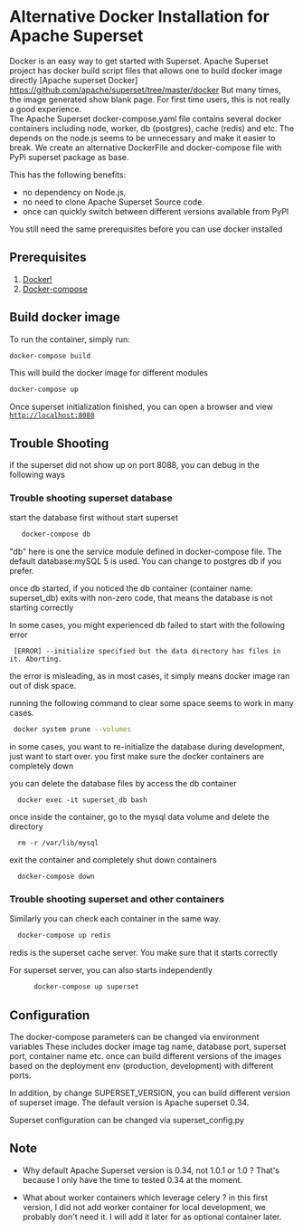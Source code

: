 <!--
Licensed to the Apache Software Foundation (ASF) under one
or more contributor license agreements.  See the NOTICE file
distributed with this work for additional information
regarding copyright ownership.  The ASF licenses this file
to you under the Apache License, Version 2.0 (the
"License"); you may not use this file except in compliance
with the License.  You may obtain a copy of the License at

  http://www.apache.org/licenses/LICENSE-2.0

Unless required by applicable law or agreed to in writing,
software distributed under the License is distributed on an
"AS IS" BASIS, WITHOUT WARRANTIES OR CONDITIONS OF ANY
KIND, either express or implied.  See the License for the
specific language governing permissions and limitations
under the License.
-->

# Alternative Docker Installation for Apache Superset

Docker is an easy way to get started with Superset. 
Apache Superset project has docker build script files that allows one to build docker image directly 
[Apache superset Docker] https://github.com/apache/superset/tree/master/docker
But many times, the image generated show blank page. For first time users, this is not really a good experience.  
The Apache Superset docker-compose.yaml file contains several docker containers
including node, worker, db (postgres), cache (redis) and etc. The depends on the node.js seems to be unnecessary 
and make it easier to break. We create an alternative DockerFile and docker-compose file 
with PyPi superset package as base. 

This has the following benefits: 
* no dependency on Node.js, 
* no need to clone Apache Superset Source code. 
* once can quickly switch between different versions available from PyPI 
   
You still need the same prerequisites before you can use docker installed 
## Prerequisites

1. [Docker!](https://www.docker.com/get-started)
2. [Docker-compose](https://docs.docker.com/compose/install/)

## Build docker image

To run the container, simply run:

```bash
docker-compose build  
```
This will build the docker image for different modules

```bash
docker-compose up
```
Once superset initialization finished, 
you can open a browser and view [`http://localhost:8088`](http://localhost:8088)

## Trouble Shooting
if the superset did not show up on port 8088, you can debug in the following ways

### Trouble shooting superset database

  start the database first without start superset
  
```Bash
   docker-compose db
```
  "db" here is one the service module defined in docker-compose file. The default database:mySQL 5 is used. 
  You can change to postgres db if you prefer. 
  
  once db started, if you noticed the db container (container name: superset_db) exits with non-zero code,
  that means the database is not starting correctly
  
  In some cases, you might experienced db failed to start with the following error
  
  ```
   [ERROR] --initialize specified but the data directory has files in it. Aborting.
  ```
  the error is misleading, as in most cases, it simply means docker image ran out of disk space. 
  
  running the following command to clear some space seems to work in many cases. 
  
  ```Bash
   docker system prune --volumes     
  ```

  in some cases, you want to re-initialize the database during development, just want to start over.
  you first make sure the docker containers are completely down
  
  you can delete the database files by access the db container 
  
  ```
    docker exec -it superset_db bash
  ```
  once inside the container, go to the mysql data volume and delete the directory
  ```
    rm -r /var/lib/mysql
  ```
  exit the container and completely shut down containers
  
  ```
    docker-compose down
  ``` 
  
   
   
### Trouble shooting superset and other containers

   Similarly you can check each container in the same way. 
   
   ```Bash
     docker-compose up redis
   ```
   redis is the superset cache server. You make sure that it starts correctly
   
   For superset server, you can also starts independently
   
  ```Bash
        docker-compose up superset
  ``` 


   
## Configuration

   The docker-compose parameters can be changed via environment variables
   These includes docker image tag name, database port, superset port, container name etc. 
   once can build different versions of the images based on the deployment env (production, development)
   with different ports. 
   
   In addition, by change SUPERSET_VERSION, you can build different version of superset image.
   The default version is Apache superset 0.34. 
   
   Superset configuration can be changed via superset_config.py 
   
## Note

 * Why default Apache Superset version is 0.34, not 1.0.1 or 1.0 ? 
   That's because I only have the time to tested 0.34 at the moment.
   
 * What about worker containers which leverage celery ?
   in this first version, I did not add worker container
   for local development, we probably don't need it.
   I will add it later for as optional container later.   
         
   